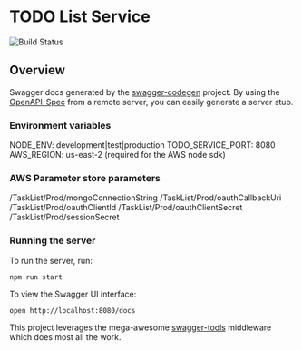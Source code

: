 # TODO List Service

![Build Status](https://codebuild.us-east-2.amazonaws.com/badges?uuid=eyJlbmNyeXB0ZWREYXRhIjoiU3VkUWt2NzczbVZnRXhvWEgybXYwVmh3OHRQbjZmMUZLT2dBWklFSU56WXRNcEpwNG5LTFBSMmY5M3JMNjZ5cUd4a0NMOWNQdXA0TUtZVEExR0I5N0VzPSIsIml2UGFyYW1ldGVyU3BlYyI6InA1U0NialhyVmZYc2JwQ2UiLCJtYXRlcmlhbFNldFNlcmlhbCI6MX0%3D&branch=master)

## Overview
Swagger docs generated by the [swagger-codegen](https://github.com/swagger-api/swagger-codegen) project.  By using the [OpenAPI-Spec](https://github.com/OAI/OpenAPI-Specification) from a remote server, you can easily generate a server stub.

### Environment variables
NODE_ENV: development|test|production
TODO_SERVICE_PORT: 8080
AWS_REGION: us-east-2 (required for the AWS node sdk)

### AWS Parameter store parameters
/TaskList/Prod/mongoConnectionString
/TaskList/Prod/oauthCallbackUri
/TaskList/Prod/oauthClientId
/TaskList/Prod/oauthClientSecret
/TaskList/Prod/sessionSecret

### Running the server


To run the server, run:

```
npm run start
```

To view the Swagger UI interface:

```
open http://localhost:8080/docs
```

This project leverages the mega-awesome [swagger-tools](https://github.com/apigee-127/swagger-tools) middleware which does most all the work.
